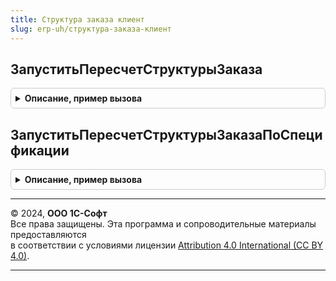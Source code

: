 ```yaml
---
title: Структура заказа клиент
slug: erp-uh/структура-заказа-клиент
---
```



## ЗапуститьПересчетСтруктурыЗаказа
<details style="margin: 1em 0; padding: 0.5em; border: 1px solid #ccc; border-radius: 6px;">

<summary style="font-weight: bold; cursor: pointer;">Описание, пример вызова</summary>

```bsl

// Добавляет задания к пересчету структуры заказа на производство и запускает расчет
//
// Параметры:
// 	ЗаказыНаПроизводство - Массив, ДокументСсылка.ЗаказНаПроизводство2_2	- заказ на производство или список заказов на производство.
//
Процедура ЗапуститьПересчетСтруктурыЗаказа(ЗаказыНаПроизводство) Экспорт
```

Пример вызова
```bsl
СтруктураЗаказаКлиент.ЗапуститьПересчетСтруктурыЗаказа(ЗаказыНаПроизводство) 
```
</details>

## ЗапуститьПересчетСтруктурыЗаказаПоСпецификации
<details style="margin: 1em 0; padding: 0.5em; border: 1px solid #ccc; border-radius: 6px;">

<summary style="font-weight: bold; cursor: pointer;">Описание, пример вызова</summary>

```bsl

// Добавляет задания к расчету структуры заказа на производство по спецификации и запускает расчет
//
// Параметры:
// 	Спецификация			 - СправочникСсылка.РесурсныеСпецификации			- спецификация.
// 	ЗаказыНаПроизводство	 - Массив, ДокументСсылка.ЗаказНаПроизводство2_2	- заказ на производство или список заказов на производство.
//
Процедура ЗапуститьПересчетСтруктурыЗаказаПоСпецификации(Спецификация, ЗаказыНаПроизводство) Экспорт
```

Пример вызова
```bsl
СтруктураЗаказаКлиент.ЗапуститьПересчетСтруктурыЗаказаПоСпецификации(Спецификация, ЗаказыНаПроизводство) 
```
</details>

---

© 2024, **ООО 1С-Софт**  
Все права защищены. Эта программа и сопроводительные материалы предоставляются  
в соответствии с условиями лицензии [Attribution 4.0 International (CC BY 4.0)](https://creativecommons.org/licenses/by/4.0/legalcode).

---
